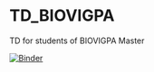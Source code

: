 # TD_BIOVIGPA
TD for students of BIOVIGPA Master

[![Binder](https://mybinder.org/badge_logo.svg)](https://mybinder.org/v2/gh/rbarillot/TD_M2.git/master)
